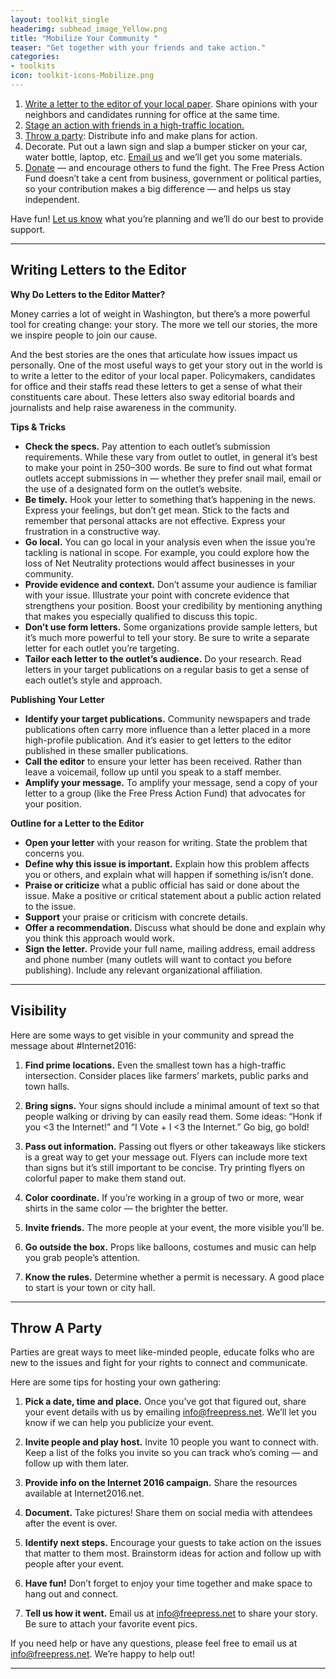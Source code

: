 ```yaml
---
layout: toolkit_single
headerimg: subhead_image_Yellow.png
title: "Mobilize Your Community "
teaser: "Get together with your friends and take action."
categories:
- toolkits
icon: toolkit-icons-Mobilize.png
---
```

 1. <a href="#LTE">Write a letter to the editor of your local paper</a>. Share opinions with your neighbors and candidates running for office at the same time.
 1. <a href="#visibility">Stage an action with friends in a high-traffic location.</a>
 1. <a href="#party">Throw a party</a>: Distribute info and make plans for action.
 1. Decorate. Put out a lawn sign and slap a bumper sticker on your car, water bottle, laptop, etc. <a href="mailto:info@freepress.net?subject=Internet 2016 materials inquiry">Email us</a> and we’ll get you some materials.
 1. [Donate](https://act.freepress.net/donate/single/?source=internet2016) — and encourage others to fund the fight. The Free Press Action Fund doesn’t take a cent from business, government or political parties, so your contribution makes a big difference — and helps us stay independent.

Have fun! <a href="mailto:info@freepress.net?subject=Internet 2016 planning support">Let us know</a> what you’re planning and we’ll do our best to provide support.

***

## <a name="LTE"></a>Writing Letters to the Editor

**Why Do Letters to the Editor Matter?**

Money carries a lot of weight in Washington, but there’s a more powerful tool for creating change: your story. The more we tell our stories, the more we inspire people to join our cause.

And the best stories are the ones that articulate how issues impact us personally. One of the most useful ways to get your story out in the world is to write a letter to the editor of your local paper. Policymakers, candidates for office and their staffs read these letters to get a sense of what their constituents care about. These letters also sway editorial boards and journalists and help raise awareness in the community.

**Tips & Tricks**

* **Check the specs.** Pay attention to each outlet’s submission requirements. While these vary from outlet to outlet, in general it’s best to make your point in 250–300 words. Be sure to find out what format outlets accept submissions in — whether they prefer snail mail, email or the use of a designated form on the outlet’s website.
* **Be timely.** Hook your letter to something that’s happening in the news.
Express your feelings, but don’t get mean. Stick to the facts and remember that personal attacks are not effective. Express your frustration in a constructive way.
* **Go local.** You can go local in your analysis even when the issue you’re tackling is national in scope. For example, you could explore how the loss of Net Neutrality protections would affect businesses in your community.
* **Provide evidence and context.** Don’t assume your audience is familiar with your issue. Illustrate your point with concrete evidence that strengthens your position. Boost your credibility by mentioning anything that makes you especially qualified to discuss this topic.
* **Don’t use form letters.** Some organizations provide sample letters, but it’s much more powerful to tell your story. Be sure to write a separate letter for each outlet you’re targeting.
* **Tailor each letter to the outlet’s audience.** Do your research. Read letters in your target publications on a regular basis to get a sense of each outlet’s style and approach.

**Publishing Your Letter**
* **Identify your target publications.** Community newspapers and trade publications often carry more influence than a letter placed in a more high-profile publication. And it’s easier to get letters to the editor published in these smaller publications.
* **Call the editor** to ensure your letter has been received. Rather than leave a voicemail, follow up until you speak to a staff member.
* **Amplify your message.** To amplify your message, send a copy of your letter to a group (like the Free Press Action Fund) that advocates for your position.

**Outline for a Letter to the Editor**
* **Open your letter** with your reason for writing. State the problem that concerns you.
* **Define why this issue is important.** Explain how this problem affects you or others, and explain what will happen if something is/isn’t done.
* **Praise or criticize** what a public official has said or done about the issue. Make a positive or critical statement about a public action related to the issue.
* **Support** your praise or criticism with concrete details.
* **Offer a recommendation.** Discuss what should be done and explain why you think this approach would work.
* **Sign the letter.** Provide your full name, mailing address, email address and phone number (many outlets will want to contact you before publishing). Include any relevant organizational affiliation.

***

## <a name="visibility"></a>Visibility

Here are some ways to get visible in your community and spread the message about #Internet2016:

 1. **Find prime locations.** Even the smallest town has a high-traffic intersection. Consider places like farmers’ markets, public parks and town halls.

 1. **Bring signs.** Your signs should include a minimal amount of text so that people walking or driving by can easily read them. Some ideas: “Honk if you <3 the Internet!” and “I Vote + I <3 the Internet.” Go big, go bold!

 1. **Pass out information.** Passing out flyers or other takeaways like stickers is a great way to get your message out. Flyers can include more text than signs but it’s still important to be concise. Try printing flyers on colorful paper to make them stand out.

 1. **Color coordinate.** If you’re working in a group of two or more, wear shirts in the same color — the brighter the better.

 1. **Invite friends.** The more people at your event, the more visible you’ll be.

 1. **Go outside the box.** Props like balloons, costumes and music can help you grab people’s attention.

 1. **Know the rules.** Determine whether a permit is necessary. A good place to start is your town or city hall.

***

## <a name="party"></a>Throw A Party

Parties are great ways to meet like-minded people, educate folks who are new to the issues and fight for your rights to connect and communicate.

Here are some tips for hosting your own gathering:

 1. **Pick a date, time and place.** Once you’ve got that figured out, share your event details with us by emailing info@freepress.net. We’ll let you know if we can help you publicize your event.

 1. **Invite people and play host.** Invite 10 people you want to connect with. Keep a list of the folks you invite so you can track who’s coming — and follow up with them later.

 1. **Provide info on the Internet 2016 campaign.** Share the resources available at Internet2016.net.

 1. **Document.** Take pictures! Share them on social media with attendees after the event is over.

 1. **Identify next steps.** Encourage your guests to take action on the issues that matter to them most. Brainstorm ideas for action and follow up with people after your event.

 1. **Have fun!** Don’t forget to enjoy your time together and make space to hang out and connect.

 1. **Tell us how it went.** Email us at info@freepress.net to share your story. Be sure to attach your favorite event pics.

If you need help or have any questions, please feel free to email us at <a href="mailto:info@freepress.net">info@freepress.net</a>. We’re happy to help out!

***
